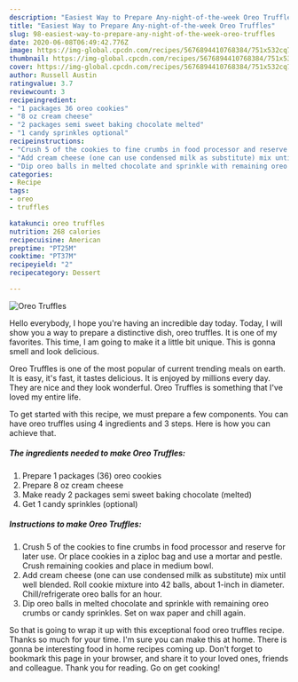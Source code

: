 ```yaml
---
description: "Easiest Way to Prepare Any-night-of-the-week Oreo Truffles"
title: "Easiest Way to Prepare Any-night-of-the-week Oreo Truffles"
slug: 98-easiest-way-to-prepare-any-night-of-the-week-oreo-truffles
date: 2020-06-08T06:49:42.776Z
image: https://img-global.cpcdn.com/recipes/5676894410768384/751x532cq70/oreo-truffles-recipe-main-photo.jpg
thumbnail: https://img-global.cpcdn.com/recipes/5676894410768384/751x532cq70/oreo-truffles-recipe-main-photo.jpg
cover: https://img-global.cpcdn.com/recipes/5676894410768384/751x532cq70/oreo-truffles-recipe-main-photo.jpg
author: Russell Austin
ratingvalue: 3.7
reviewcount: 3
recipeingredient:
- "1 packages 36 oreo cookies"
- "8 oz cream cheese"
- "2 packages semi sweet baking chocolate melted"
- "1 candy sprinkles optional"
recipeinstructions:
- "Crush 5 of the cookies to fine crumbs in food processor and reserve for later use. Or place cookies in a ziploc bag and use a mortar and pestle. Crush remaining cookies and place in medium bowl."
- "Add cream cheese (one can use condensed milk as substitute) mix until well blended. Roll cookie mixture into 42 balls, about 1-inch in diameter. Chill/refrigerate oreo balls for an hour."
- "Dip oreo balls in melted chocolate and sprinkle with remaining oreo crumbs or candy sprinkles. Set on wax paper and chill again."
categories:
- Recipe
tags:
- oreo
- truffles

katakunci: oreo truffles 
nutrition: 268 calories
recipecuisine: American
preptime: "PT25M"
cooktime: "PT37M"
recipeyield: "2"
recipecategory: Dessert

---
```



![Oreo Truffles](https://img-global.cpcdn.com/recipes/5676894410768384/751x532cq70/oreo-truffles-recipe-main-photo.jpg)

Hello everybody, I hope you're having an incredible day today. Today, I will show you a way to prepare a distinctive dish, oreo truffles. It is one of my favorites. This time, I am going to make it a little bit unique. This is gonna smell and look delicious.



Oreo Truffles is one of the most popular of current trending meals on earth. It is easy, it's fast, it tastes delicious. It is enjoyed by millions every day. They are nice and they look wonderful. Oreo Truffles is something that I've loved my entire life.


To get started with this recipe, we must prepare a few components. You can have oreo truffles using 4 ingredients and 3 steps. Here is how you can achieve that.

<!--inarticleads1-->

##### The ingredients needed to make Oreo Truffles:

1. Prepare 1 packages (36) oreo cookies
1. Prepare 8 oz cream cheese
1. Make ready 2 packages semi sweet baking chocolate (melted)
1. Get 1 candy sprinkles (optional)




<!--inarticleads2-->

##### Instructions to make Oreo Truffles:

1. Crush 5 of the cookies to fine crumbs in food processor and reserve for later use. Or place cookies in a ziploc bag and use a mortar and pestle. Crush remaining cookies and place in medium bowl.
1. Add cream cheese (one can use condensed milk as substitute) mix until well blended. Roll cookie mixture into 42 balls, about 1-inch in diameter. Chill/refrigerate oreo balls for an hour.
1. Dip oreo balls in melted chocolate and sprinkle with remaining oreo crumbs or candy sprinkles. Set on wax paper and chill again.




So that is going to wrap it up with this exceptional food oreo truffles recipe. Thanks so much for your time. I'm sure you can make this at home. There is gonna be interesting food in home recipes coming up. Don't forget to bookmark this page in your browser, and share it to your loved ones, friends and colleague. Thank you for reading. Go on get cooking!
